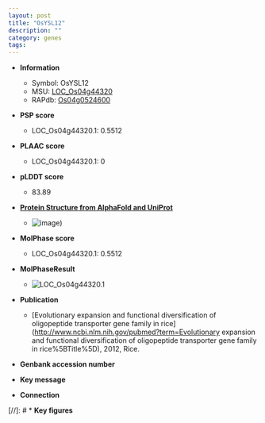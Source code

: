 ```yaml
---
layout: post
title: "OsYSL12"
description: ""
category: genes
tags: 
---
```


* **Information**  
    + Symbol: OsYSL12  
    + MSU: [LOC_Os04g44320](http://rice.plantbiology.msu.edu/cgi-bin/ORF_infopage.cgi?orf=LOC_Os04g44320)  
    + RAPdb: [Os04g0524600](http://rapdb.dna.affrc.go.jp/viewer/gbrowse_details/irgsp1?name=Os04g0524600)  

* **PSP score**  
    + LOC_Os04g44320.1: 0.5512 

* **PLAAC score**  
    + LOC_Os04g44320.1: 0 

* **pLDDT score**
    + 83.89

* **[Protein Structure from AlphaFold and UniProt](https://www.uniprot.org/uniprotkb/Q5JQD7/entry#structure)**
    + ![image](https://ricepsp.github.io/images/Q5/AF-Q5JQD7-F1.png))

* **MolPhase score**
    + LOC_Os04g44320.1: 0.5512

* **MolPhaseResult**
    + ![LOC_Os04g44320.1](https://ricepsp.github.io/pictures/LOC_Os04g/LOC_Os04g44320.1.png)

* **Publication**  
    + [Evolutionary expansion and functional diversification of oligopeptide transporter gene family in rice](http://www.ncbi.nlm.nih.gov/pubmed?term=Evolutionary expansion and functional diversification of oligopeptide transporter gene family in rice%5BTitle%5D), 2012, Rice.

* **Genbank accession number**  

* **Key message**  

* **Connection**  

[//]: # * **Key figures**  


